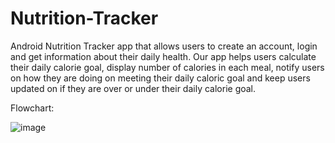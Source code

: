 # Nutrition-Tracker
Android Nutrition Tracker app that allows users to create an account, login and get information about their daily health. Our app helps users calculate their daily calorie goal, display number of calories in each meal, notify users on how they are doing on meeting their daily caloric goal and keep users updated on if they are over or under their daily calorie goal.

Flowchart:

![image](https://github.com/poben2002/Nutrition-Tracker/assets/92176728/b7c9ac26-f636-4ba5-b86c-90682e27d222)
